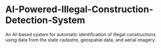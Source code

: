 # AI-Powered-Illegal-Construction-Detection-System
An AI-based system for automatic identification of illegal constructions using data from the state cadastre, geospatial data, and aerial imagery.
